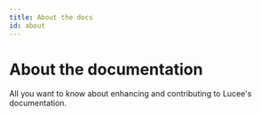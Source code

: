 ```yaml
---
title: About the docs
id: about
---
```


# About the documentation

All you want to know about enhancing and contributing to Lucee's documentation.